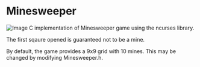 # Minesweeper
![Image](https://github.com/LongchenLyu/pictures/blob/main/mine.PNG)
C implementation of Minesweeper game using the ncurses library.

The first sqaure opened is guaranteed not to be a mine.

By default, the game provides a 9x9 grid with 10 mines. This may be changed by modifying Minesweeper.h.
